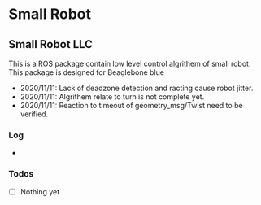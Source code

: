 # Small Robot



## Small Robot LLC
This is a ROS package contain low level control algrithem of small robot.
This package is designed for Beaglebone blue

- 2020/11/11: Lack of deadzone detection and racting cause robot jitter.
- 2020/11/11: Algrithem relate to turn is not complete yet.
- 2020/11/11: Reaction to timeout of geometry_msg/Twist need to be verified.

### Log
- 
### Todos
- [ ] Nothing yet
